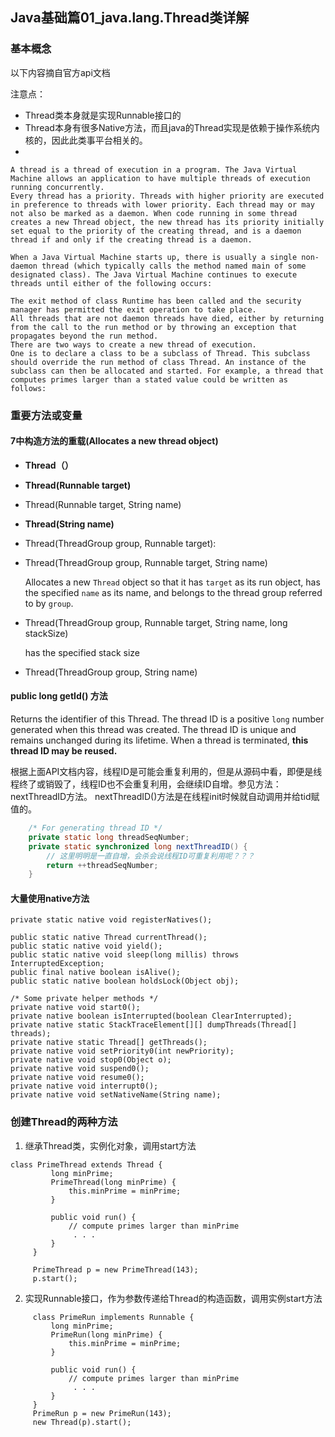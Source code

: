 ## Java基础篇01_java.lang.Thread类详解

### 基本概念

以下内容摘自官方api文档

注意点：

- Thread类本身就是实现Runnable接口的
- Thread本身有很多Native方法，而且java的Thread实现是依赖于操作系统内核的，因此此类事平台相关的。
- 

```
A thread is a thread of execution in a program. The Java Virtual Machine allows an application to have multiple threads of execution running concurrently.
Every thread has a priority. Threads with higher priority are executed in preference to threads with lower priority. Each thread may or may not also be marked as a daemon. When code running in some thread creates a new Thread object, the new thread has its priority initially set equal to the priority of the creating thread, and is a daemon thread if and only if the creating thread is a daemon.

When a Java Virtual Machine starts up, there is usually a single non-daemon thread (which typically calls the method named main of some designated class). The Java Virtual Machine continues to execute threads until either of the following occurs:

The exit method of class Runtime has been called and the security manager has permitted the exit operation to take place.
All threads that are not daemon threads have died, either by returning from the call to the run method or by throwing an exception that propagates beyond the run method.
There are two ways to create a new thread of execution. 
One is to declare a class to be a subclass of Thread. This subclass should override the run method of class Thread. An instance of the subclass can then be allocated and started. For example, a thread that computes primes larger than a stated value could be written as follows:
```

### 重要方法或变量

#### 7中构造方法的重载(Allocates a new thread object)

- **Thread（）**
- **Thread(Runnable target)**
- Thread(Runnable target, String name)
- **Thread(String name)**

- Thread(ThreadGroup group, Runnable target):

- Thread(ThreadGroup group, Runnable target, String name)

  Allocates a new `Thread` object so that it has `target` as its run object, has the specified `name` as its name, and belongs to the thread group referred to by `group`.

- Thread(ThreadGroup group, Runnable target, String name, long stackSize)

  has the specified stack size

- Thread(ThreadGroup group, String name)

#### public long getId() 方法

Returns the identifier of this Thread. The thread ID is a positive `long` number generated when this thread was created. The thread ID is unique and remains unchanged during its lifetime. When a thread is terminated, **this thread ID may be reused.**

根据上面API文档内容，线程ID是可能会重复利用的，但是从源码中看，即便是线程终了或销毁了，线程ID也不会重复利用，会继续ID自增。参见方法：nextThreadID方法。
nextThreadID()方法是在线程init时候就自动调用并给tid赋值的。

```java
    /* For generating thread ID */
    private static long threadSeqNumber;
    private static synchronized long nextThreadID() {
        // 这里明明是一直自增，会杀会说线程ID可重复利用呢？？？
        return ++threadSeqNumber;
    }
```

#### 大量使用native方法

```
private static native void registerNatives();

public static native Thread currentThread();
public static native void yield();
public static native void sleep(long millis) throws InterruptedException;
public final native boolean isAlive();
public static native boolean holdsLock(Object obj);

/* Some private helper methods */
private native void start0();
private native boolean isInterrupted(boolean ClearInterrupted);
private native static StackTraceElement[][] dumpThreads(Thread[] threads);
private native static Thread[] getThreads();
private native void setPriority0(int newPriority);
private native void stop0(Object o);
private native void suspend0();
private native void resume0();
private native void interrupt0();
private native void setNativeName(String name);
```



### 创建Thread的两种方法

1. 继承Thread类，实例化对象，调用start方法

```
class PrimeThread extends Thread {
         long minPrime;
         PrimeThread(long minPrime) {
             this.minPrime = minPrime;
         }

         public void run() {
             // compute primes larger than minPrime
              . . .
         }
     }
     
     PrimeThread p = new PrimeThread(143);
     p.start();     
```

2. 实现Runnable接口，作为参数传递给Thread的构造函数，调用实例start方法

```
     class PrimeRun implements Runnable {
         long minPrime;
         PrimeRun(long minPrime) {
             this.minPrime = minPrime;
         }

         public void run() {
             // compute primes larger than minPrime
              . . .
         }
     }
     PrimeRun p = new PrimeRun(143);
     new Thread(p).start();
    
```







